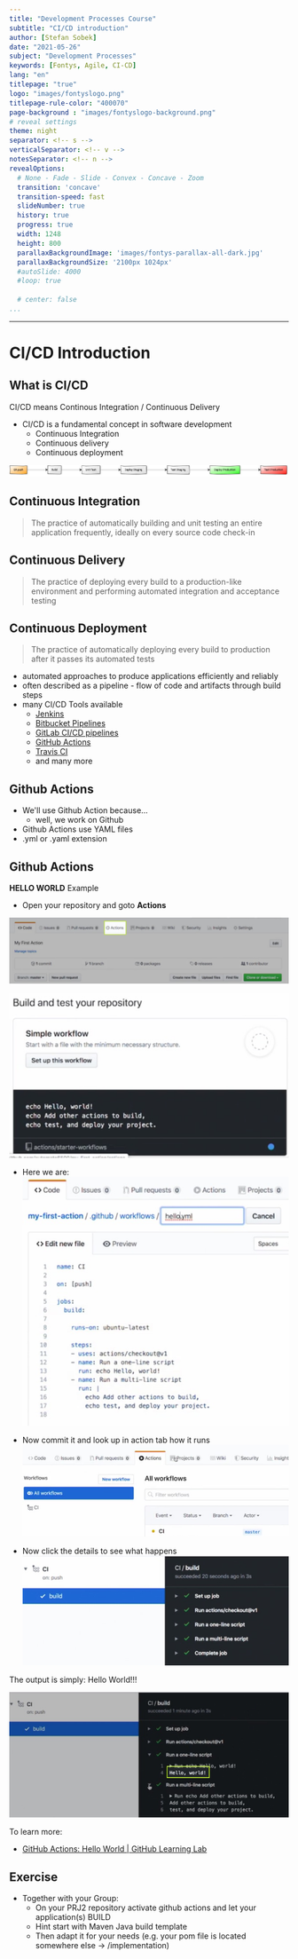 ```yaml
---
title: "Development Processes Course"
subtitle: "CI/CD introduction"
author: [Stefan Sobek]
date: "2021-05-26"
subject: "Development Processes"
keywords: [Fontys, Agile, CI-CD]
lang: "en"
titlepage: "true"
logo: "images/fontyslogo.png"
titlepage-rule-color: "400070"
page-background : "images/fontyslogo-background.png"
# reveal settings
theme: night
separator: <!-- s -->
verticalSeparator: <!-- v -->
notesSeparator: <!-- n -->
revealOptions:
  # None - Fade - Slide - Convex - Concave - Zoom
  transition: 'concave'
  transition-speed: fast
  slideNumber: true
  history: true
  progress: true
  width: 1248
  height: 800
  parallaxBackgroundImage: 'images/fontys-parallax-all-dark.jpg'
  parallaxBackgroundSize: '2100px 1024px'
  #autoSlide: 4000
  #loop: true

  # center: false
...
```

---

# CI/CD Introduction
<!-- .slide: data-background="images/slides-headline-background.jpg" -->
<!-- s -->

## What is CI/CD

CI/CD means Continous Integration / Continuous Delivery

- CI/CD is a fundamental concept in software development<!-- .element: class="fragment" -->
  - Continuous Integration<!-- .element: class="fragment" -->
  - Continuous delivery<!-- .element: class="fragment" -->
  - Continuous deployment<!-- .element: class="fragment" -->

![CI-CD pipeline example](images/ci-cd-pipeline.jpg)
<!-- .element: class="fragment" -->
<!-- s -->

## Continuous Integration

>The practice of automatically building and unit
testing an entire application frequently, ideally on
every source code check-in<!-- .element: class="fragment" -->

<!-- s -->

## Continuous Delivery

>The practice of deploying every build to a
production-like environment and performing
automated integration and acceptance testing

<!-- s -->

## Continuous Deployment

>The practice of automatically deploying every build
to production after it passes its automated tests

<!-- s -->

- automated approaches to produce applications efficiently and reliably
- often described as a pipeline - flow of code and artifacts through build steps
- many CI/CD Tools available
  - [Jenkins](https://www.jenkins.io/)
  - [Bitbucket Pipelines](https://bitbucket.org/product/de/features/pipelines)
  - [GitLab CI/CD pipelines](https://docs.gitlab.com/ee/ci/pipelines/)
  - [GitHub Actions](https://github.com/actions)
  - [Travis CI](https://travis-ci.org/)
  - and many more

<!-- s -->

## Github Actions

- We'll use Github Action because...<!-- .element: class="fragment" -->
  - well, we work on Github <!-- .element: class="fragment" -->
- Github Actions use YAML files <!-- .element: class="fragment" -->
- .yml or .yaml extension<!-- .element: class="fragment" -->

<!-- s -->

## Github Actions 

**HELLO WORLD** Example

- Open your repository and goto **Actions**
  
![actions-01](images/actions-01.jpg)<!-- .element: class="fragment" -->
<!-- s -->
![actions-01](images/actions-02.jpg)

<!-- s -->

- Here we are: 
![actions-01](images/actions-03.jpg)<!-- .element: class="fragment" -->
<!-- s -->
- Now commit it and look up in action tab how it runs
![actions-01](images/actions-04.jpg)<!-- .element: class="fragment" -->
<!-- s -->
- Now click the details to see what happens
![actions-01](images/actions-05.jpg)<!-- .element: class="fragment" -->
<!-- s -->
The output is simply: Hello World!!!

![actions-01](images/actions-06.jpg)

To learn more: 
- [GitHub Actions: Hello World | GitHub Learning Lab](https://lab.github.com/githubtraining/github-actions:-hello-world)

<!-- s -->

## Exercise

- Together with your Group:<!-- .element: class="fragment" -->
  - On your PRJ2 repository activate github actions and let your application(s) BUILD<!-- .element: class="fragment" -->
  - Hint start with Maven Java build template<!-- .element: class="fragment" -->
  - Then adapt it for your needs (e.g. your pom file is located somewhere else -> /implementation)<!-- .element: class="fragment" -->